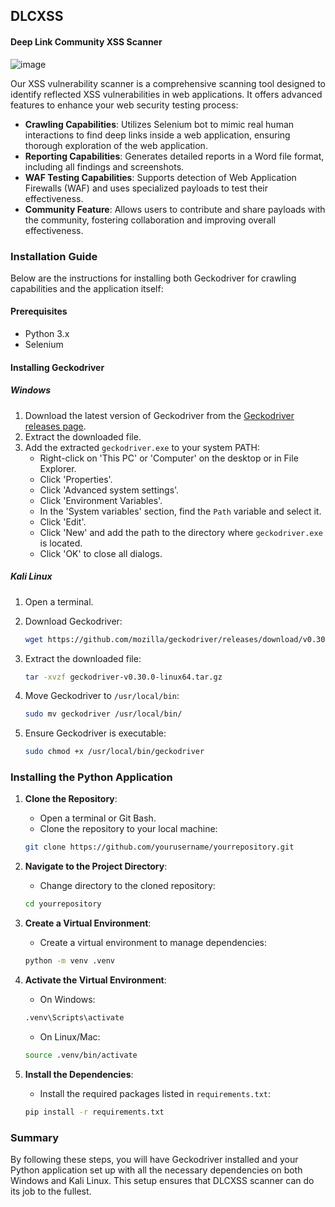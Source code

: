 ## DLCXSS

#### Deep Link Community XSS Scanner
![image](https://github.com/RussellEthan67/DLCXSScanner/assets/172101020/bd0d9f1a-60b4-4424-b95f-cf02d525b5dc)

Our XSS vulnerability scanner is a comprehensive scanning tool designed to identify reflected XSS vulnerabilities in web applications. It offers advanced features to enhance your web security testing process:

- **Crawling Capabilities**: Utilizes Selenium bot to mimic real human interactions to find deep links inside a web application, ensuring thorough exploration of the web application.
- **Reporting Capabilities**: Generates detailed reports in a Word file format, including all findings and screenshots.
- **WAF Testing Capabilities**: Supports detection of Web Application Firewalls (WAF) and uses specialized payloads to test their effectiveness.
- **Community Feature**: Allows users to contribute and share payloads with the community, fostering collaboration and improving overall effectiveness.

### Installation Guide
Below are the instructions for installing both Geckodriver for crawling capabilities and the application itself:
#### Prerequisites

- Python 3.x
- Selenium

#### Installing Geckodriver

##### Windows

1. Download the latest version of Geckodriver from the [Geckodriver releases page](https://github.com/mozilla/geckodriver/releases).
2. Extract the downloaded file.
3. Add the extracted `geckodriver.exe` to your system PATH:
    - Right-click on 'This PC' or 'Computer' on the desktop or in File Explorer.
    - Click 'Properties'.
    - Click 'Advanced system settings'.
    - Click 'Environment Variables'.
    - In the 'System variables' section, find the `Path` variable and select it.
    - Click 'Edit'.
    - Click 'New' and add the path to the directory where `geckodriver.exe` is located.
    - Click 'OK' to close all dialogs.

##### Kali Linux

1. Open a terminal.
2. Download Geckodriver:

    ```sh
    wget https://github.com/mozilla/geckodriver/releases/download/v0.30.0/geckodriver-v0.30.0-linux64.tar.gz
    ```

3. Extract the downloaded file:

    ```sh
    tar -xvzf geckodriver-v0.30.0-linux64.tar.gz
    ```

4. Move Geckodriver to `/usr/local/bin`:

    ```sh
    sudo mv geckodriver /usr/local/bin/
    ```

5. Ensure Geckodriver is executable:

    ```sh
    sudo chmod +x /usr/local/bin/geckodriver
    ```

### Installing the Python Application

1. **Clone the Repository**:
    - Open a terminal or Git Bash.
    - Clone the repository to your local machine:

    ```sh
    git clone https://github.com/yourusername/yourrepository.git
    ```

2. **Navigate to the Project Directory**:
    - Change directory to the cloned repository:

    ```sh
    cd yourrepository
    ```

3. **Create a Virtual Environment**:
    - Create a virtual environment to manage dependencies:

    ```sh
    python -m venv .venv
    ```

4. **Activate the Virtual Environment**:

    - On Windows:

    ```sh
    .venv\Scripts\activate
    ```

    - On Linux/Mac:

    ```sh
    source .venv/bin/activate
    ```

5. **Install the Dependencies**:
    - Install the required packages listed in `requirements.txt`:

    ```sh
    pip install -r requirements.txt
    ```


### Summary

By following these steps, you will have Geckodriver installed and your Python application set up with all the necessary dependencies on both Windows and Kali Linux. This setup ensures that DLCXSS scanner can do its job to the fullest.
